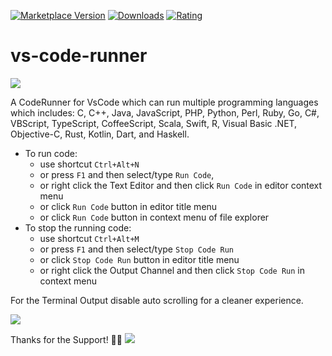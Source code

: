 [![Marketplace Version](https://vsmarketplacebadge.apphb.com/version-short/harryhopkinson.vs-code-runner.svg)](https://marketplace.visualstudio.com/items?itemName=harryhopkinson.vs-code-runner) [![Downloads](https://vsmarketplacebadge.apphb.com/downloads-short/harryhopkinson.vs-code-runner.svg)](https://marketplace.visualstudio.com/items?itemName=harryhopkinson.vs-code-runner) [![Rating](https://vsmarketplacebadge.apphb.com/rating-short/harryhopkinson.vs-code-runner.svg)](https://marketplace.visualstudio.com/items?itemName=harryhopkinson.vs-code-runner)

# vs-code-runner

<a href="https://github.com/Harry-Hopkinson">
	<img src= "https://images.weserv.nl/?url=avatars.githubusercontent.com/u/63599884?v=4&h=100&w=100&fit=cover&mask=circle&maxage=7d">
</a>

A CodeRunner for VsCode which can run multiple programming languages which includes:
C, C++, Java, JavaScript, PHP, Python, Perl, Ruby, Go, C#, VBScript, TypeScript, CoffeeScript, Scala, Swift, R, Visual Basic .NET, Objective-C, Rust, Kotlin, Dart, and Haskell.

* To run code:
  * use shortcut `Ctrl+Alt+N`
  * or press `F1` and then select/type `Run Code`, 
  * or right click the Text Editor and then click `Run Code` in editor context menu
  * or click `Run Code` button in editor title menu
  * or click `Run Code` button in context menu of file explorer
* To stop the running code:
  * use shortcut `Ctrl+Alt+M`
  * or press `F1` and then select/type `Stop Code Run`
  * or click `Stop Code Run` button in editor title menu
  * or right click the Output Channel and then click `Stop Code Run` in context menu

For the Terminal Output disable auto scrolling for a cleaner experience.

<image src=images/auto-scroll.PNG>

Thanks for the Support! 🥳🎉
<image src=images/trending.PNG>
